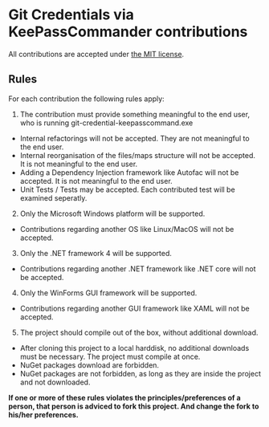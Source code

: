# Git Credentials via KeePassCommander contributions

All contributions are accepted under [the MIT license](LICENSE.md "license").

## Rules

For each contribution the following rules apply:

1. The contribution must provide something meaningful to the end user, who is running git-credential-keepasscommand.exe
  * Internal refactorings will not be accepted. They are not meaningful to the end user.
  * Internal reorganisation of the files/maps structure will not be accepted. It is not meaningful to the end user.
  * Adding a Dependency Injection framework like Autofac will not be accepted. It is not meaningful to the end user.  
  * Unit Tests / Tests may be accepted. Each contributed test will be examined seperatly.
  
2. Only the Microsoft Windows platform will be supported.
  * Contributions regarding another OS like Linux/MacOS will not be accepted.
  
3. Only the .NET framework 4 will be supported.
  * Contributions regarding another .NET framework like .NET core will not be accepted.
  
4. Only the WinForms GUI framework will be supported.
  * Contributions regarding another GUI framework like XAML will not be accepted.
  
5. The project should compile out of the box, without additional download.
  * After cloning this project to a local harddisk, no additional downloads must be necessary. The project must compile at once.
  * NuGet packages download are forbidden.
  * NuGet packages are not forbidden, as long as they are inside the project and not downloaded.

**If one or more of these rules violates the principles/preferences of a person, that person is adviced to fork this project. And change the fork to his/her preferences.**